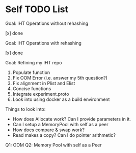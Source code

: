 # Self TODO List
Goal: IHT Operations without rehashing

[x] done

Goal: IHT Operations with rehashing

[x] done

Goal: Refining my IHT repo

1. Populate function
2. Fix OOM Error (i.e. answer my 5th question?)
3. Fix alignment in Plist and Elist
4. Concise functions
5. Integrate experiment.proto
6. Look into using docker as a build environment

Things to look into:

* How does Allocate work? Can I provide parameters in it.
* Can I setup a MemoryPool with self as a peer
* How does compare & swap work?
* Read makes a copy? Can I do pointer arithmetic?

Q1: OOM
Q2: Memory Pool with self as a Peer